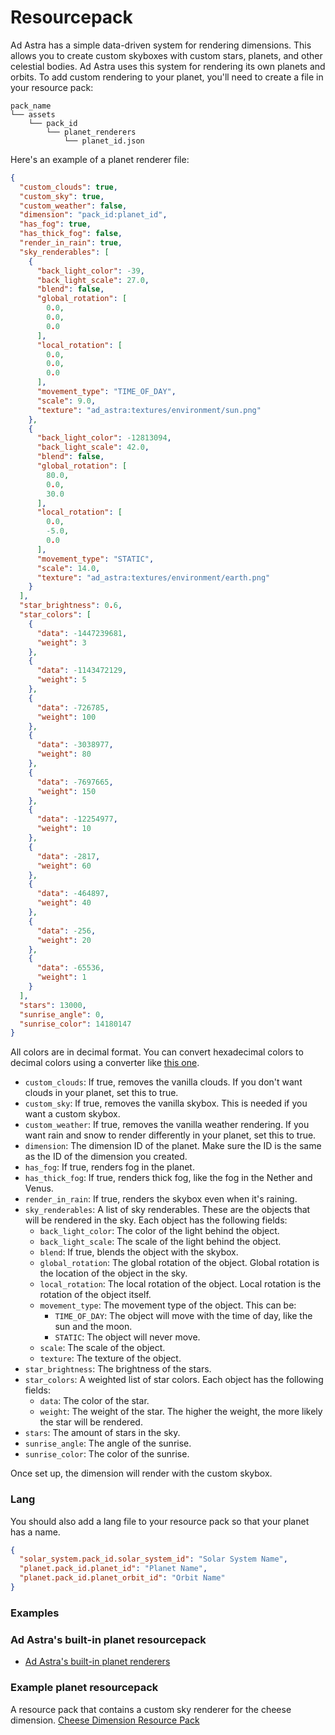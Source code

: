 # Resourcepack

Ad Astra has a simple data-driven system for rendering dimensions. This allows you to create custom skyboxes with
custom stars, planets, and other celestial bodies. Ad Astra uses this system for rendering its own planets and orbits.
To add custom rendering to your planet, you'll need to create a file in your resource pack:

```
pack_name
└── assets
    └── pack_id
        └── planet_renderers
            └── planet_id.json
```

Here's an example of a planet renderer file:

```json
{
  "custom_clouds": true,
  "custom_sky": true,
  "custom_weather": false,
  "dimension": "pack_id:planet_id",
  "has_fog": true,
  "has_thick_fog": false,
  "render_in_rain": true,
  "sky_renderables": [
    {
      "back_light_color": -39,
      "back_light_scale": 27.0,
      "blend": false,
      "global_rotation": [
        0.0,
        0.0,
        0.0
      ],
      "local_rotation": [
        0.0,
        0.0,
        0.0
      ],
      "movement_type": "TIME_OF_DAY",
      "scale": 9.0,
      "texture": "ad_astra:textures/environment/sun.png"
    },
    {
      "back_light_color": -12813094,
      "back_light_scale": 42.0,
      "blend": false,
      "global_rotation": [
        80.0,
        0.0,
        30.0
      ],
      "local_rotation": [
        0.0,
        -5.0,
        0.0
      ],
      "movement_type": "STATIC",
      "scale": 14.0,
      "texture": "ad_astra:textures/environment/earth.png"
    }
  ],
  "star_brightness": 0.6,
  "star_colors": [
    {
      "data": -1447239681,
      "weight": 3
    },
    {
      "data": -1143472129,
      "weight": 5
    },
    {
      "data": -726785,
      "weight": 100
    },
    {
      "data": -3038977,
      "weight": 80
    },
    {
      "data": -7697665,
      "weight": 150
    },
    {
      "data": -12254977,
      "weight": 10
    },
    {
      "data": -2817,
      "weight": 60
    },
    {
      "data": -464897,
      "weight": 40
    },
    {
      "data": -256,
      "weight": 20
    },
    {
      "data": -65536,
      "weight": 1
    }
  ],
  "stars": 13000,
  "sunrise_angle": 0,
  "sunrise_color": 14180147
}
```

<note>
    All colors are in decimal format. You can convert hexadecimal colors to decimal colors using a converter like <a href="https://www.mathsisfun.com/hexadecimal-decimal-colors.html">this one</a>.
</note>

- `custom_clouds`: If true, removes the vanilla clouds. If you don't want clouds in your planet, set this to true.
- `custom_sky`: If true, removes the vanilla skybox. This is needed if you want a custom skybox.
- `custom_weather`: If true, removes the vanilla weather rendering. If you want rain and snow to render differently in your planet, set this to true.
- `dimension`: The dimension ID of the planet. Make sure the ID is the same as the ID of the dimension you created.
- `has_fog`: If true, renders fog in the planet.
- `has_thick_fog`: If true, renders thick fog, like the fog in the Nether and Venus.
- `render_in_rain`: If true, renders the skybox even when it's raining.
- `sky_renderables`: A list of sky renderables. These are the objects that will be rendered in the sky. Each object has the following fields:
  - `back_light_color`: The color of the light behind the object.
  - `back_light_scale`: The scale of the light behind the object.
  - `blend`: If true, blends the object with the skybox.
  - `global_rotation`: The global rotation of the object. Global rotation is the location of the object in the sky.
  - `local_rotation`: The local rotation of the object. Local rotation is the rotation of the object itself.
  - `movement_type`: The movement type of the object. This can be:
    - `TIME_OF_DAY`: The object will move with the time of day, like the sun and the moon.
    - `STATIC`: The object will never move.
  - `scale`: The scale of the object.
  - `texture`: The texture of the object.
- `star_brightness`: The brightness of the stars.
- `star_colors`: A weighted list of star colors. Each object has the following fields:
  - `data`: The color of the star.
  - `weight`: The weight of the star. The higher the weight, the more likely the star will be rendered.
- `stars`: The amount of stars in the sky.
- `sunrise_angle`: The angle of the sunrise.
- `sunrise_color`: The color of the sunrise.

Once set up, the dimension will render with the custom skybox.

### Lang
You should also add a lang file to your resource pack so that your planet has a name.
  
```json
{
  "solar_system.pack_id.solar_system_id": "Solar System Name",
  "planet.pack_id.planet_id": "Planet Name",
  "planet.pack_id.planet_orbit_id": "Orbit Name"
}
```

### Examples

### Ad Astra's built-in planet resourcepack
- [Ad Astra's built-in planet renderers](https://github.com/terrarium-earth/Ad-Astra/tree/1.20.1/common/src/main/generated/resources/assets/ad_astra/planet_renderers)

### Example planet resourcepack
A resource pack that contains a custom sky renderer for the cheese dimension.
[Cheese Dimension Resource Pack](https://github.com/terrarium-earth/Ad-Astra-Docs/blob/main/Writerside/examples/cheese-resourcepack.zip)
